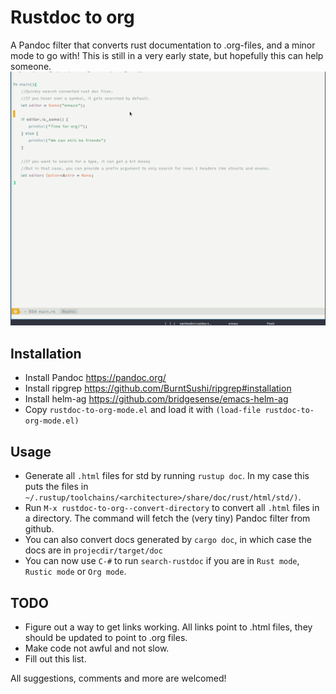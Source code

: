 # Rustdoc to org
A Pandoc filter that converts rust documentation to .org-files, and a minor mode to go with! This is still in a very early state, but hopefully this can help someone.
![Demo with helm ag](demo.gif)

## Installation

* Install Pandoc https://pandoc.org/
* Install ripgrep https://github.com/BurntSushi/ripgrep#installation
* Install helm-ag https://github.com/bridgesense/emacs-helm-ag
* Copy `rustdoc-to-org-mode.el` and load it with `(load-file rustdoc-to-org-mode.el)`

## Usage

* Generate all `.html` files for std by running `rustup doc`. In my case this puts the files in `~/.rustup/toolchains/<architecture>/share/doc/rust/html/std/)`.
* Run `M-x rustdoc-to-org--convert-directory` to convert all `.html` files in a directory. The command will fetch the (very tiny) Pandoc filter from github.
* You can also convert docs generated by `cargo doc`, in which case the docs are in `projecdir/target/doc`
* You can now use `C-#` to run `search-rustdoc` if you are in `Rust mode`, `Rustic mode` or `Org mode`.

## TODO

* Figure out a way to get links working. All links point to .html files, they should be updated to point to .org files.
* Make code not awful and not slow.
* Fill out this list.

All suggestions, comments and more are welcomed!
